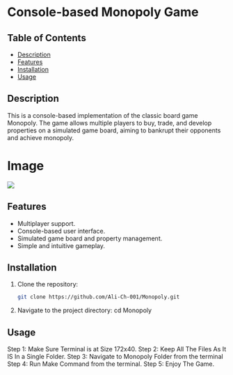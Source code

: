 # Console-based Monopoly Game

## Table of Contents
- [Description](#description)
- [Features](#features)
- [Installation](#installation)
- [Usage](#usage)

## Description
This is a console-based implementation of the classic board game Monopoly. The game allows multiple players to buy, trade, and develop properties on a simulated game board, aiming to bankrupt their opponents and achieve monopoly.

# Image 

![](https://github.com/Ali-Ch-001/Monopoly/assets/108975862/c562d1ea-67f2-41f0-86fc-0db561544a3f)


## Features
- Multiplayer support.
- Console-based user interface.
- Simulated game board and property management.
- Simple and intuitive gameplay.

## Installation
1. Clone the repository:
   ```bash
   git clone https://github.com/Ali-Ch-001/Monopoly.git

2.	Navigate to the project directory:
   cd Monopoly

## Usage

   Step 1: Make Sure Terminal is at Size 172x40.
   Step 2: Keep All The Files As It IS In a Single Folder.
   Step 3: Navigate to Monopoly Folder from the terminal
   Step 4: Run Make Command from the terminal.
   Step 5: Enjoy The Game.
